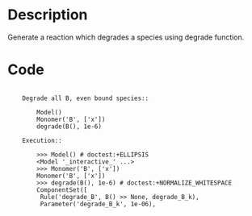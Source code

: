 # Description
Generate a reaction which degrades a species using degrade function.

# Code
```

    Degrade all B, even bound species::

        Model()
        Monomer('B', ['x'])
        degrade(B(), 1e-6)

    Execution::

        >>> Model() # doctest:+ELLIPSIS
        <Model '_interactive_' ...>
        >>> Monomer('B', ['x'])
        Monomer('B', ['x'])
        >>> degrade(B(), 1e-6) # doctest:+NORMALIZE_WHITESPACE
        ComponentSet([
         Rule('degrade_B', B() >> None, degrade_B_k),
         Parameter('degrade_B_k', 1e-06),

```
